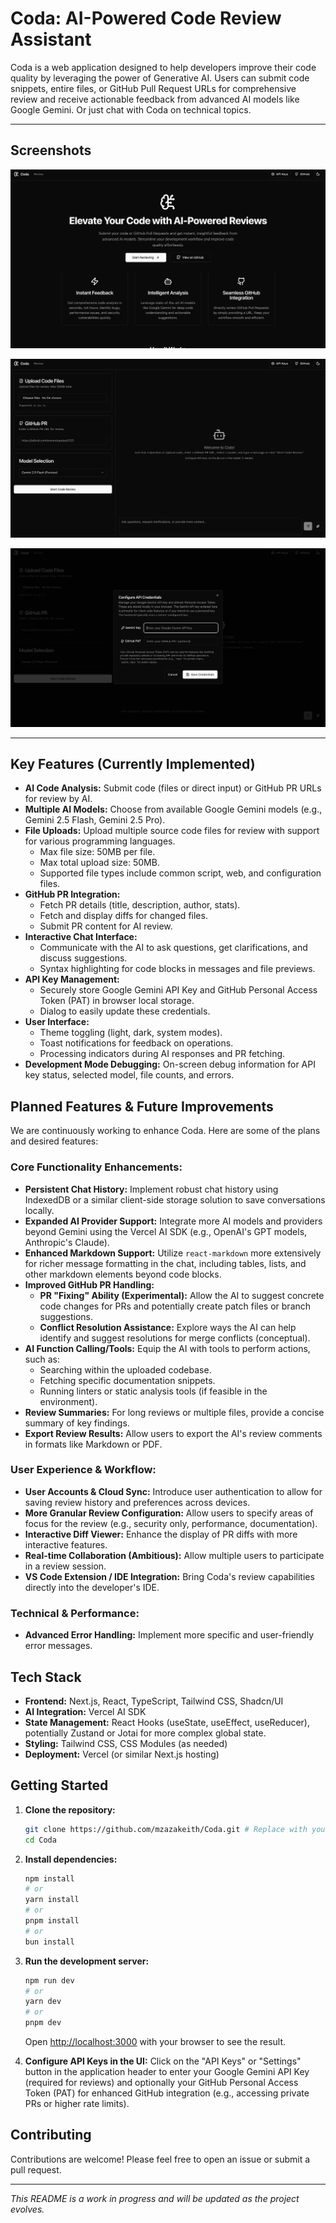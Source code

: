 # Coda: AI-Powered Code Review Assistant

Coda is a web application designed to help developers improve their code quality by leveraging the power of Generative AI. Users can submit code snippets, entire files, or GitHub Pull Request URLs for comprehensive review and receive actionable feedback from advanced AI models like Google Gemini. Or just chat with Coda on technical topics.

---

## Screenshots

![Coda Screenshot 1](./1.png)

![Coda Screenshot 2](./2.png)

![Coda Screenshot 3](./3.png)

---

## Key Features (Currently Implemented)

*   **AI Code Analysis:** Submit code (files or direct input) or GitHub PR URLs for review by AI.
*   **Multiple AI Models:** Choose from available Google Gemini models (e.g., Gemini 2.5 Flash, Gemini 2.5 Pro).
*   **File Uploads:** Upload multiple source code files for review with support for various programming languages.
    *   Max file size: 50MB per file.
    *   Max total upload size: 50MB.
    *   Supported file types include common script, web, and configuration files.
*   **GitHub PR Integration:**
    *   Fetch PR details (title, description, author, stats).
    *   Fetch and display diffs for changed files.
    *   Submit PR content for AI review.
*   **Interactive Chat Interface:**
    *   Communicate with the AI to ask questions, get clarifications, and discuss suggestions.
    *   Syntax highlighting for code blocks in messages and file previews.
*   **API Key Management:**
    *   Securely store Google Gemini API Key and GitHub Personal Access Token (PAT) in browser local storage.
    *   Dialog to easily update these credentials.
*   **User Interface:**
    *   Theme toggling (light, dark, system modes).
    *   Toast notifications for feedback on operations.
    *   Processing indicators during AI responses and PR fetching.
*   **Development Mode Debugging:** On-screen debug information for API key status, selected model, file counts, and errors.

## Planned Features & Future Improvements

We are continuously working to enhance Coda. Here are some of the plans and desired features:

### Core Functionality Enhancements:
*   **Persistent Chat History:** Implement robust chat history using IndexedDB or a similar client-side storage solution to save conversations locally.
*   **Expanded AI Provider Support:** Integrate more AI models and providers beyond Gemini using the Vercel AI SDK (e.g., OpenAI's GPT models, Anthropic's Claude).
*   **Enhanced Markdown Support:** Utilize `react-markdown` more extensively for richer message formatting in the chat, including tables, lists, and other markdown elements beyond code blocks.
*   **Improved GitHub PR Handling:**
    *   **PR "Fixing" Ability (Experimental):** Allow the AI to suggest concrete code changes for PRs and potentially create patch files or branch suggestions.
    *   **Conflict Resolution Assistance:** Explore ways the AI can help identify and suggest resolutions for merge conflicts (conceptual).
*   **AI Function Calling/Tools:** Equip the AI with tools to perform actions, such as:
    *   Searching within the uploaded codebase.
    *   Fetching specific documentation snippets.
    *   Running linters or static analysis tools (if feasible in the environment).
*   **Review Summaries:** For long reviews or multiple files, provide a concise summary of key findings.
*   **Export Review Results:** Allow users to export the AI's review comments in formats like Markdown or PDF.

### User Experience & Workflow:
*   **User Accounts & Cloud Sync:** Introduce user authentication to allow for saving review history and preferences across devices.
*   **More Granular Review Configuration:** Allow users to specify areas of focus for the review (e.g., security only, performance, documentation).
*   **Interactive Diff Viewer:** Enhance the display of PR diffs with more interactive features.
*   **Real-time Collaboration (Ambitious):** Allow multiple users to participate in a review session.
*   **VS Code Extension / IDE Integration:** Bring Coda's review capabilities directly into the developer's IDE.

### Technical & Performance:
*   **Advanced Error Handling:** Implement more specific and user-friendly error messages.

## Tech Stack

*   **Frontend:** Next.js, React, TypeScript, Tailwind CSS, Shadcn/UI
*   **AI Integration:** Vercel AI SDK
*   **State Management:** React Hooks (useState, useEffect, useReducer), potentially Zustand or Jotai for more complex global state.
*   **Styling:** Tailwind CSS, CSS Modules (as needed)
*   **Deployment:** Vercel (or similar Next.js hosting)

## Getting Started

1.  **Clone the repository:**
    ```bash
    git clone https://github.com/mzazakeith/Coda.git # Replace with your repo URL
    cd Coda
    ```

2.  **Install dependencies:**
    ```bash
    npm install
    # or
    yarn install
    # or
    pnpm install
    # or
    bun install
    ```
3.  **Run the development server:**
    ```bash
    npm run dev
    # or
    yarn dev
    # or
    pnpm dev
    ```
    Open [http://localhost:3000](http://localhost:3000) with your browser to see the result.

4.  **Configure API Keys in the UI:**
    Click on the "API Keys" or "Settings" button in the application header to enter your Google Gemini API Key (required for reviews) and optionally your GitHub Personal Access Token (PAT) for enhanced GitHub integration (e.g., accessing private PRs or higher rate limits).

## Contributing

Contributions are welcome! Please feel free to open an issue or submit a pull request.

---

*This README is a work in progress and will be updated as the project evolves.*